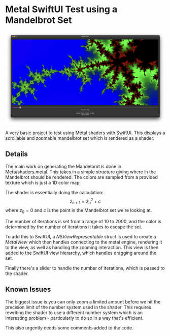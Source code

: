 # Metal SwiftUI Test using a Mandelbrot Set

![Screenshot](docs/assets/mandelbrot-screenshot.png)

A very basic project to test using Metal shaders with SwiftUI. This displays a scrollable and zoomable mandelbrot set which is rendered as a shader.

## Details

The main work on generating the Mandelbrot is done in Meta/shaders.metal. This takes in a simple structure giving where in the Mandelbrot should be rendered. The colors are sampled from a provided texture which is just a 1D color map.

The shader is essentially doing the calculation:
$$z_{n+1} = z_n^2 + c$$
where $z_0 = 0$ and $c$ is the point in the Mandelbrot set we're looking at.

The number of iterations is set from a range of 10 to 2000, and the color is determined by the number of iterations it takes to escape the set.

To add this to SwiftUI, a _NSViewRepresentable_ struct is used to create a _MetalView_ which then handles connecting to the metal engine, rendering it to the view, as well as handling the zooming interaction. This view is then added to the SwiftUI view hierarchy, which handles dragging around the set.

Finally there's a slider to handle the number of iterations, which is passed to the shader.

## Known Issues

The biggest issue is you can only zoom a limited amount before we hit the precision limit of the number system used in the shader. This requires rewriting the shader to use a different number system which is an interesting problem - particularly to do so in a way that's efficient.

This also urgently needs some comments added to the code.
